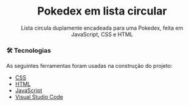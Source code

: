 <h1 align="center">Pokedex em lista circular</h1>

<p align="center">Lista circula duplamente encadeada para uma Pokedex, feita em JavaScript, CSS e HTML</p>

### 🛠 Tecnologias

As seguintes ferramentas foram usadas na construção do projeto:

- [CSS](<https://www.w3schools.com/css/>)
- [HTML](<https://www.w3schools.com/html/>)
- [JavaScript](<https://www.w3schools.com/js/>)
- [Visual Studio Code](<https://code.visualstudio.com/>)
